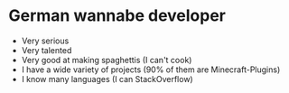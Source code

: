 # German wannabe developer

- Very serious
- Very talented
- Very good at making spaghettis (I can't cook)
- I have a wide variety of projects (90% of them are Minecraft-Plugins)
- I know many languages (I can StackOverflow)
